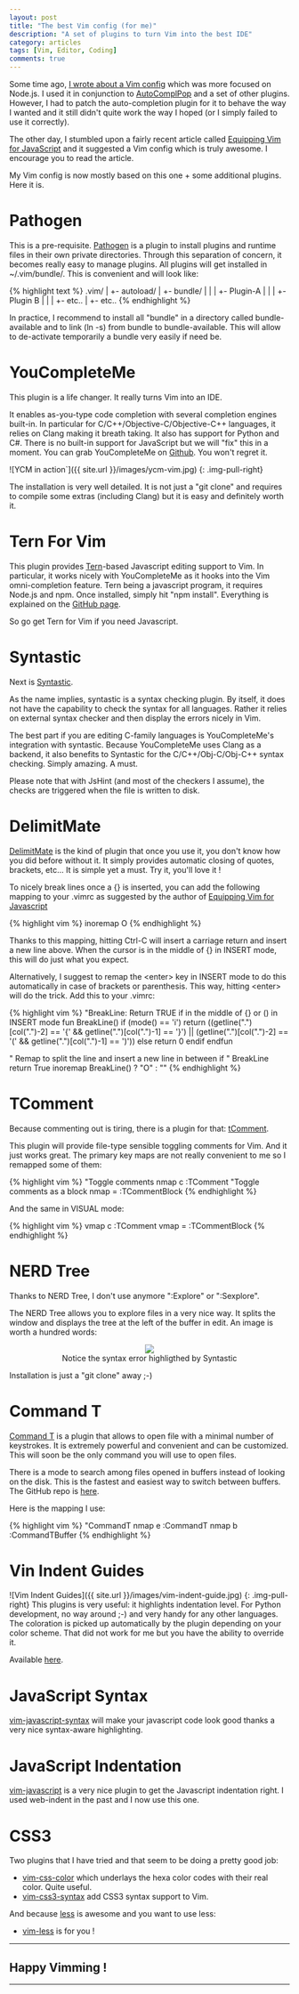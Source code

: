 ```yaml
---
layout: post
title: "The best Vim config (for me)"
description: "A set of plugins to turn Vim into the best IDE"
category: articles
tags: [Vim, Editor, Coding]
comments: true
---
```


Some time ago, [I wrote about a Vim config](http://old-blog.teenycloud.com/2012/05/vim-configuration.html) which was more focused on Node.js. I used it in conjunction to [AutoComplPop](http://www.vim.org/scripts/script.php?script_id=1879) and a set of other plugins. However, I had to patch the auto-completion plugin for it to behave the way I wanted and it still didn't quite work the way I hoped (or I simply failed to use it correctly).

The other day, I stumbled upon a fairly recent article called [Equipping Vim for JavaScript](http://oli.me.uk/2013/06/29/equipping-vim-for-javascript/) and it suggested a Vim config which is truly awesome. I encourage you to read the article.

My Vim config is now mostly based on this one + some additional plugins. Here it is.

# Pathogen

This is a pre-requisite.
[Pathogen](https://github.com/tpope/vim-pathogen) is a plugin to install plugins and runtime files in their own private directories. Through this separation of concern, it becomes really easy to manage plugins. All plugins will get installed in ~/.vim/bundle/. This is convenient and will look like:

{% highlight text %}
.vim/
  |
  +- autoload/
  |
  +- bundle/
  |    |
  |    +- Plugin-A
  |    |
  |    +- Plugin B
  |    |
  |    +- etc..
  |
  +- etc..
{% endhighlight %}

In practice, I recommend to install all "bundle" in a directory called bundle-available and to link (ln -s) from bundle to bundle-available. This will allow to de-activate temporarily a bundle very easily if need be.

# YouCompleteMe


This plugin is a life changer. It really turns Vim into an IDE.

It enables as-you-type code completion with several completion engines built-in. In particular for C/C++/Objective-C/Objective-C++ languages, it relies on Clang making it breath taking. It also has support for Python and C#. There is no built-in support for JavaScript but we will "fix" this in a moment. You can grab YouCompleteMe on [Github](https://github.com/Valloric/YouCompleteMe). You won't regret it.

![YCM in action`]({{ site.url }}/images/ycm-vim.jpg)
{: .img-pull-right}

The installation is very well detailed. It is not just a "git clone" and requires to compile some extras (including Clang) but it is easy and definitely worth it.

# Tern For Vim

This plugin provides [Tern](http://ternjs.net/)-based Javascript editing support to Vim. In particular, it works nicely with YouCompleteMe as it hooks into the Vim omni-completion feature. Tern being a javascript program, it requires Node.js and npm. Once installed, simply hit "npm install". Everything is explained on the [GitHub page](https://github.com/marijnh/tern_for_vim).

So go get Tern for Vim if you need Javascript.

# Syntastic

Next is [Syntastic](https://github.com/scrooloose/syntastic).

As the name implies, syntastic is a syntax checking plugin. By itself, it does not have the capability to check the syntax for all languages. Rather it relies on external syntax checker and then display the errors nicely in Vim.

The best part if you are editing C-family languages is YouCompleteMe's integration with syntastic. Because YouCompleteMe uses Clang as a backend, it also benefits to Syntastic for the C/C++/Obj-C/Obj-C++ syntax checking. Simply amazing. A must.

Please note that with JsHint (and most of the checkers I assume), the checks are triggered when the file is written to disk.

# DelimitMate

[DelimitMate](https://github.com/Raimondi/delimitMate) is the kind of plugin that once you use it, you don't know how you did before without it.
It simply provides automatic closing of quotes, brackets, etc... It is simple yet a must. Try it, you'll love it !

To nicely break lines once a {} is inserted, you can add the following mapping to your .vimrc as suggested by the author of [Equipping Vim for Javascript](http://oli.me.uk/2013/06/29/equipping-vim-for-javascript/)

{% highlight vim %}
inoremap <C-c> <CR><Esc>O
{% endhighlight %}

Thanks to this mapping, hitting Ctrl-C will insert a carriage return and insert a new line above. When the cursor is in the middle of {} in INSERT mode, this will do just what you expect.

Alternatively, I suggest to remap the \<enter\> key in INSERT mode to do this automatically in case of brackets or parenthesis. This way, hitting \<enter\> will do the trick. Add this to your .vimrc:

{% highlight vim %}
"BreakLine: Return TRUE if in the middle of {} or () in INSERT mode
fun BreakLine()
  if (mode() == 'i')
    return ((getline(".")[col(".")-2] == '{' && getline(".")[col(".")-1] == '}') ||
          \(getline(".")[col(".")-2] == '(' && getline(".")[col(".")-1] == ')'))
  else
    return 0
  endif
endfun

" Remap <Enter> to split the line and insert a new line in between if
" BreakLine return True
inoremap <expr> <CR> BreakLine() ? "<CR><ESC>O" : "<CR>"
{% endhighlight %}

# TComment

Because commenting out is tiring, there is a plugin for that: [tComment](https://github.com/tomtom/tcomment_vim).

This plugin will provide file-type sensible toggling comments for Vim. And it just works great.
The primary key maps are not really convenient to me so I remapped some of them:

{% highlight vim %}
"Toggle comments
nmap <leader>c :TComment<CR>
"Toggle comments as a block
nmap <leader>= :TCommentBlock<CR>
{% endhighlight %}

And the same in VISUAL mode:

{% highlight vim %}
vmap <leader>c :TComment<CR>
vmap <leader>= :TCommentBlock<CR>
{% endhighlight %}

# NERD Tree

Thanks to NERD Tree, I don't use anymore ":Explore" or ":Sexplore".

The NERD Tree allows you to explore files in a very nice way. It splits the window and displays the tree at the left of the buffer in edit. An image is worth a hundred words:

<figure style="text-align:center">
	<img src="{{ site.url }}/images/nerd-tree.jpg">
	<figcaption>Notice the syntax error highligthed by Syntastic</figcaption>
</figure>

Installation is just a "git clone" away ;-)

# Command T

[Command T](https://wincent.com/products/command-t) is a plugin that allows to open file with a minimal number of keystrokes.
It is extremely powerful and convenient and can be customized. This will soon be the only command you will use to open files.

There is a mode to search among files opened in buffers instead of looking on the disk. This is the fastest and easiest way to switch between buffers.
The GitHub repo is [here](https://github.com/wincent/Command-T).

Here is the mapping I use:

{% highlight vim %}
"CommandT
nmap <leader>e :CommandT<CR>
nmap <leader>b :CommandTBuffer<CR>
{% endhighlight %}

# Vin Indent Guides

![Vim Indent Guides]({{ site.url }}/images/vim-indent-guide.jpg)
{: .img-pull-right}
This plugins is very useful: it highlights indentation level. For Python development, no way around ;-) and very handy for any other languages. The coloration is picked up automatically by the plugin depending on your color scheme. That did not work for me but you have the ability to override it.

Available [here](https://github.com/nathanaelkane/vim-indent-guides).

# JavaScript Syntax

[vim-javascript-syntax](https://github.com/jelera/vim-javascript-syntax) will make your javascript code look good thanks a very nice syntax-aware highlighting.

# JavaScript Indentation

[vim-javascript](https://github.com/pangloss/vim-javascript) is a very nice plugin to get the Javascript indentation right. I used web-indent in the past and I now use this one.

# CSS3

Two plugins that I have tried and that seem to be doing a pretty good job:

* [vim-css-color](https://github.com/skammer/vim-css-color) which underlays the hexa color codes with their real color. Quite useful.
* [vim-css3-syntax](https://github.com/hail2u/vim-css3-syntax) add CSS3 syntax support to Vim.

And because [less](http://lesscss.org/) is awesome and you want to use less:

* [vim-less](https://github.com/groenewege/vim-less) is for you !


_______


## Happy Vimming !

_______



